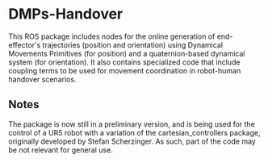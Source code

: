 # DMPs-Handover
This ROS package includes nodes for the online generation of end-effector's trajectories (position and orientation) using Dynamical Movements Primitives (for position) and a quaternion-based dynamical system (for orientation). It also contains specialized code that include coupling terms to be used for movement coordination in robot-human handover scenarios.

## Notes
The package is now still in a preliminary version, and is being used for the control of a UR5 robot with a variation of the cartesian_controllers package, originally developed by Stefan Scherzinger. As such, part of the code may be not relevant for general use.
